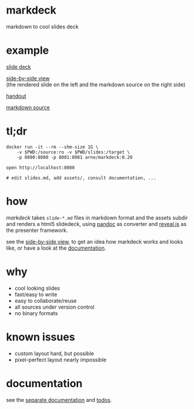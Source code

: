 # markdeck

markdown to cool slides deck

# example

[slide deck](https://arnehilmann.github.io/markdeck/)

[side-by-side view](https://arnehilmann.github.io/markdeck/explain.html)<br/>
(the rendered slide on the left and the markdown source on the right side)

[handout](https://arnehilmann.github.io/markdeck/markdeck-example.pdf)

[markdown source](https://raw.githubusercontent.com/arnehilmann/markdeck/master/example/slides.md)


# tl;dr

```
docker run -it --rm --shm-size 1G \
    -v $PWD:/source:ro -v $PWD/slides:/target \
    -p 8080:8080 -p 8081:8081 arne/markdeck:0.20
```

```
open http://localhost:8080
```

```
# edit slides.md, add assets/, consult documentation, ...
```


# how

*markdeck* takes ```slide-*.md``` files in markdown format
and the assets subdir
and renders a html5 slidedeck, using [pandoc](http://pandoc.org) as converter
and [reveal.js](http://lab.hakim.se/reveal-js/) as the presenter framework.

see the
[side-by-side view](https://arnehilmann.github.io/markdeck/explain.html),
to get an idea how markdeck works and looks like, or have a look
at the [documentation](DOCUMENTATION.md).


# why

* cool looking slides
* fast/easy to write
* easy to collaborate/reuse
* all sources under version control
* no binary formats


# known issues

* custom layout hard, but possible
* pixel-perfect layout nearly impossible


# documentation

see the [separate documentation](DOCUMENTATION.md) and [todos](TODOS.md).
